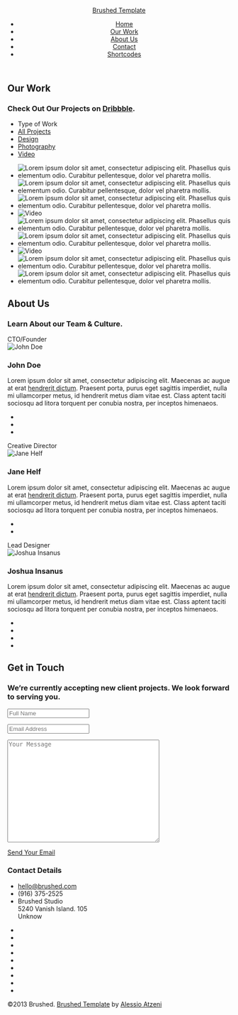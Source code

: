 <!DOCTYPE html>
<!--[if lt IE 7]><html class="no-js lt-ie9 lt-ie8 lt-ie7" lang="en"> <![endif]--><!--[if (IE 7)&!(IEMobile)]><html class="no-js lt-ie9 lt-ie8" lang="en"><![endif]--><!--[if (IE 8)&!(IEMobile)]><html class="no-js lt-ie9" lang="en"><![endif]--><!--[if (IE 9)]><html class="no-js ie9" lang="en"><![endif]--><!--[if gt IE 8]><!--> <html lang="en-US"> <!--<![endif]--><head>
<!-- Meta Tags --><meta http-equiv="Content-Type" content="text/html; charset=UTF-8" />
<title>Brushed | Responsive One Page Template</title> 
<meta name="description" content="" /> 
<!-- Mobile Specifics --><meta name="viewport" content="width=device-width, initial-scale=1.0"><meta name="HandheldFriendly" content="true"/><meta name="MobileOptimized" content="320"/> 
<!-- Mobile Internet Explorer ClearType Technology --><!--[if IEMobile]> <meta http-equiv="cleartype" content="on"> <![endif]-->
<!-- Bootstrap --><link href="_include/css/bootstrap.min.css" rel="stylesheet">
<!-- Main Style --><link href="_include/css/main.css" rel="stylesheet">
<!-- Supersized --><link href="_include/css/supersized.css" rel="stylesheet"><link href="_include/css/supersized.shutter.css" rel="stylesheet">
<!-- FancyBox --><link href="_include/css/fancybox/jquery.fancybox.css" rel="stylesheet">
<!-- Font Icons --><link href="_include/css/fonts.css" rel="stylesheet">
<!-- Shortcodes --><link href="_include/css/shortcodes.css" rel="stylesheet">
<!-- Responsive --><link href="_include/css/bootstrap-responsive.min.css" rel="stylesheet"><link href="_include/css/responsive.css" rel="stylesheet">
<!-- Supersized --><link href="_include/css/supersized.css" rel="stylesheet"><link href="_include/css/supersized.shutter.css" rel="stylesheet">
<!-- Google Font --><link href='http://fonts.googleapis.com/css?family=Titillium+Web:400,200,200italic,300,300italic,400italic,600,600italic,700,700italic,900' rel='stylesheet' type='text/css'>
<!-- Fav Icon --><link rel="shortcut icon" href="#">
<link rel="apple-touch-icon" href="#"><link rel="apple-touch-icon" sizes="114x114" href="#"><link rel="apple-touch-icon" sizes="72x72" href="#"><link rel="apple-touch-icon" sizes="144x144" href="#">
<!-- Modernizr --><script src="_include/js/modernizr.js"></script>
<!-- Analytics --><script type="text/javascript">
var _gaq = _gaq || []; _gaq.push(['_setAccount', 'UA-4910263-10']); _gaq.push(['_trackPageview']);
(function() { var ga = document.createElement('script'); ga.type = 'text/javascript'; ga.async = true; ga.src = ('https:' == document.location.protocol ? 'https://ssl' : 'http://www') + '.google-analytics.com/ga.js'; var s = document.getElementsByTagName('script')[0]; s.parentNode.insertBefore(ga, s); })();
</script>
</head>

<body>
<!-- This section is for Splash Screen --><div class="ole"><section id="jSplash"> <div id="circle"></div></section></div><!-- End of Splash Screen -->
<!-- Homepage Slider --><div id="home-slider"> <div class="overlay"></div>
<div class="slider-text"> <div id="slidecaption"></div> </div> <div class="control-nav"> <a id="prevslide" class="load-item"><i class="font-icon-arrow-simple-left"></i></a> <a id="nextslide" class="load-item"><i class="font-icon-arrow-simple-right"></i></a> <ul id="slide-list"></ul> <a id="nextsection" href="#work"><i class="font-icon-arrow-simple-down"></i></a> </div></div><!-- End Homepage Slider -->
<!-- Header --><header> <div class="sticky-nav"> <a id="mobile-nav" class="menu-nav" href="#menu-nav"></a> <div id="logo"> <a id="goUp" href="#home-slider" title="Brushed | Responsive One Page Template">Brushed Template</a> </div> <nav id="menu"> <ul id="menu-nav"> <li class="current"><a href="#home-slider">Home</a></li> <li><a href="#work">Our Work</a></li> <li><a href="#about">About Us</a></li> <li><a href="#contact">Contact</a></li> <li><a href="shortcodes.html" class="external">Shortcodes</a></li> </ul> </nav> </div></header><!-- End Header -->
<!-- Our Work Section --><div id="work" class="page"> <div class="container"> <!-- Title Page --> <div class="row"> <div class="span12"> <div class="title-page"> <h2 class="title">Our Work</h2> <h3 class="title-description">Check Out Our Projects on <a href="#">Dribbble</a>.</h3> </div> </div> </div> <!-- End Title Page --> <!-- Portfolio Projects --> <div class="row"> <div class="span3"> <!-- Filter --> <nav id="options" class="work-nav"> <ul id="filters" class="option-set" data-option-key="filter"> <li class="type-work">Type of Work</li> <li><a href="#filter" data-option-value="*" class="selected">All Projects</a></li> <li><a href="#filter" data-option-value=".design">Design</a></li> <li><a href="#filter" data-option-value=".photography">Photography</a></li> <li><a href="#filter" data-option-value=".video">Video</a></li> </ul> </nav> <!-- End Filter --> </div> <div class="span9"> <div class="row"> <section id="projects"> <ul id="thumbs"> <!-- Item Project and Filter Name --> <li class="item-thumbs span3 design"> <!-- Fancybox - Gallery Enabled - Title - Full Image --> <a class="hover-wrap fancybox" data-fancybox-group="gallery" title="The City" href="_include/img/work/full/image-01-full.jpg"> <span class="overlay-img"></span> <span class="overlay-img-thumb font-icon-plus"></span> </a> <!-- Thumb Image and Description --> <img src="_include/img/work/thumbs/image-01.jpg" alt="Lorem ipsum dolor sit amet, consectetur adipiscing elit. Phasellus quis elementum odio. Curabitur pellentesque, dolor vel pharetra mollis."> </li> <!-- End Item Project --> <!-- Item Project and Filter Name --> <li class="item-thumbs span3 design"> <!-- Fancybox - Gallery Enabled - Title - Full Image --> <a class="hover-wrap fancybox" data-fancybox-group="gallery" title="The Office" href="_include/img/work/full/image-02-full.jpg"> <span class="overlay-img"></span> <span class="overlay-img-thumb font-icon-plus"></span> </a> <!-- Thumb Image and Description --> <img src="_include/img/work/thumbs/image-02.jpg" alt="Lorem ipsum dolor sit amet, consectetur adipiscing elit. Phasellus quis elementum odio. Curabitur pellentesque, dolor vel pharetra mollis."> </li> <!-- End Item Project --> <!-- Item Project and Filter Name --> <li class="item-thumbs span3 photography"> <!-- Fancybox - Gallery Enabled - Title - Full Image --> <a class="hover-wrap fancybox" data-fancybox-group="gallery" title="The Mountains" href="_include/img/work/full/image-03-full.jpg"> <span class="overlay-img"></span> <span class="overlay-img-thumb font-icon-plus"></span> </a> <!-- Thumb Image and Description --> <img src="_include/img/work/thumbs/image-03.jpg" alt="Lorem ipsum dolor sit amet, consectetur adipiscing elit. Phasellus quis elementum odio. Curabitur pellentesque, dolor vel pharetra mollis."> </li> <!-- End Item Project --> <!-- Item Project and Filter Name --> <li class="item-thumbs span3 video"> <!-- Fancybox Media - Gallery Enabled - Title - Link to Video --> <a class="hover-wrap fancybox-media" data-fancybox-group="video" title="Video Content From Vimeo" href="http://vimeo.com/51460511"> <span class="overlay-img"></span> <span class="overlay-img-thumb font-icon-plus"></span> </a> <!-- Thumb Image and Description --> <img src="_include/img/work/thumbs/image-08.jpg" alt="Video"> </li> <!-- End Item Project --> <!-- Item Project and Filter Name --> <li class="item-thumbs span3 photography"> <!-- Fancybox - Gallery Enabled - Title - Full Image --> <a class="hover-wrap fancybox" data-fancybox-group="gallery" title="The Sea" href="_include/img/work/full/image-04-full.jpg"> <span class="overlay-img"></span> <span class="overlay-img-thumb font-icon-plus"></span> </a> <!-- Thumb Image and Description --> <img src="_include/img/work/thumbs/image-04.jpg" alt="Lorem ipsum dolor sit amet, consectetur adipiscing elit. Phasellus quis elementum odio. Curabitur pellentesque, dolor vel pharetra mollis."> </li> <!-- End Item Project --> <!-- Item Project and Filter Name --> <li class="item-thumbs span3 photography"> <!-- Fancybox - Gallery Enabled - Title - Full Image --> <a class="hover-wrap fancybox" data-fancybox-group="gallery" title="Clouds" href="_include/img/work/full/image-05-full.jpg"> <span class="overlay-img"></span> <span class="overlay-img-thumb font-icon-plus"></span> </a> <!-- Thumb Image and Description --> <img src="_include/img/work/thumbs/image-05.jpg" alt="Lorem ipsum dolor sit amet, consectetur adipiscing elit. Phasellus quis elementum odio. Curabitur pellentesque, dolor vel pharetra mollis."> </li> <!-- End Item Project --> <!-- Item Project and Filter Name --> <li class="item-thumbs span3 video"> <!-- Fancybox Media - Gallery Enabled - Title - Link to Video --> <a class="hover-wrap fancybox-media" data-fancybox-group="video" title="Video Content From Vimeo" href="http://vimeo.com/50834315"> <span class="overlay-img"></span> <span class="overlay-img-thumb font-icon-plus"></span> </a> <!-- Thumb Image and Description --> <img src="_include/img/work/thumbs/image-09.jpg" alt="Video"> </li> <!-- End Item Project --> <!-- Item Project and Filter Name --> <li class="item-thumbs span3 design"> <!-- Fancybox - Gallery Enabled - Title - Full Image --> <a class="hover-wrap fancybox" data-fancybox-group="gallery" title="The Dark" href="_include/img/work/full/image-06-full.jpg"> <span class="overlay-img"></span> <span class="overlay-img-thumb font-icon-plus"></span> </a> <!-- Thumb Image and Description --> <img src="_include/img/work/thumbs/image-06.jpg" alt="Lorem ipsum dolor sit amet, consectetur adipiscing elit. Phasellus quis elementum odio. Curabitur pellentesque, dolor vel pharetra mollis."> </li> <!-- End Item Project --> <!-- Item Project and Filter Name --> <li class="item-thumbs span3 design"> <!-- Fancybox - Gallery Enabled - Title - Full Image --> <a class="hover-wrap fancybox" data-fancybox-group="gallery" title="The Beach" href="_include/img/work/full/image-07-full.jpg"> <span class="overlay-img"></span> <span class="overlay-img-thumb font-icon-plus"></span> </a> <!-- Thumb Image and Description --> <img src="_include/img/work/thumbs/image-07.jpg" alt="Lorem ipsum dolor sit amet, consectetur adipiscing elit. Phasellus quis elementum odio. Curabitur pellentesque, dolor vel pharetra mollis."> </li> <!-- End Item Project --> </ul> </section> </div> </div> </div> <!-- End Portfolio Projects --> </div></div><!-- End Our Work Section -->
<!-- About Section --><div id="about" class="page-alternate"><div class="container"> <!-- Title Page --> <div class="row"> <div class="span12"> <div class="title-page"> <h2 class="title">About Us</h2> <h3 class="title-description">Learn About our Team &amp; Culture.</h3> </div> </div> </div> <!-- End Title Page --> <!-- People --> <div class="row"> <!-- Start Profile --> <div class="span4 profile"> <div class="image-wrap"> <div class="hover-wrap"> <span class="overlay-img"></span> <span class="overlay-text-thumb">CTO/Founder</span> </div> <img src="_include/img/profile/profile-01.jpg" alt="John Doe"> </div> <h3 class="profile-name">John Doe</h3> <p class="profile-description">Lorem ipsum dolor sit amet, consectetur adipiscing elit. Maecenas ac augue at erat <a href="#">hendrerit dictum</a>. Praesent porta, purus eget sagittis imperdiet, nulla mi ullamcorper metus, id hendrerit metus diam vitae est. Class aptent taciti sociosqu ad litora torquent per conubia nostra, per inceptos himenaeos.</p> <div class="social"> <ul class="social-icons"> <li><a href="#"><i class="font-icon-social-twitter"></i></a></li> <li><a href="#"><i class="font-icon-social-dribbble"></i></a></li> <li><a href="#"><i class="font-icon-social-facebook"></i></a></li> </ul> </div> </div> <!-- End Profile --> <!-- Start Profile --> <div class="span4 profile"> <div class="image-wrap"> <div class="hover-wrap"> <span class="overlay-img"></span> <span class="overlay-text-thumb">Creative Director</span> </div> <img src="_include/img/profile/profile-02.jpg" alt="Jane Helf"> </div> <h3 class="profile-name">Jane Helf</h3> <p class="profile-description">Lorem ipsum dolor sit amet, consectetur adipiscing elit. Maecenas ac augue at erat <a href="#">hendrerit dictum</a>. Praesent porta, purus eget sagittis imperdiet, nulla mi ullamcorper metus, id hendrerit metus diam vitae est. Class aptent taciti sociosqu ad litora torquent per conubia nostra, per inceptos himenaeos.</p> <div class="social"> <ul class="social-icons"> <li><a href="#"><i class="font-icon-social-twitter"></i></a></li> <li><a href="#"><i class="font-icon-social-email"></i></a></li> </ul> </div> </div> <!-- End Profile --> <!-- Start Profile --> <div class="span4 profile"> <div class="image-wrap"> <div class="hover-wrap"> <span class="overlay-img"></span> <span class="overlay-text-thumb">Lead Designer</span> </div> <img src="_include/img/profile/profile-03.jpg" alt="Joshua Insanus"> </div> <h3 class="profile-name">Joshua Insanus</h3> <p class="profile-description">Lorem ipsum dolor sit amet, consectetur adipiscing elit. Maecenas ac augue at erat <a href="#">hendrerit dictum</a>. Praesent porta, purus eget sagittis imperdiet, nulla mi ullamcorper metus, id hendrerit metus diam vitae est. Class aptent taciti sociosqu ad litora torquent per conubia nostra, per inceptos himenaeos.</p> <div class="social"> <ul class="social-icons"> <li><a href="#"><i class="font-icon-social-twitter"></i></a></li> <li><a href="#"><i class="font-icon-social-linkedin"></i></a></li> <li><a href="#"><i class="font-icon-social-google-plus"></i></a></li> <li><a href="#"><i class="font-icon-social-vimeo"></i></a></li> </ul> </div> </div> <!-- End Profile --> </div> <!-- End People --></div></div><!-- End About Section -->

<!-- Contact Section --><div id="contact" class="page"><div class="container"> <!-- Title Page --> <div class="row"> <div class="span12"> <div class="title-page"> <h2 class="title">Get in Touch</h2> <h3 class="title-description">We’re currently accepting new client projects. We look forward to serving you.</h3> </div> </div> </div> <!-- End Title Page --> <!-- Contact Form --> <div class="row"> <div class="span9"> <form id="contact-form" class="contact-form" action="#"> <p class="contact-name"> <input id="contact_name" type="text" placeholder="Full Name" value="" name="name" /> </p> <p class="contact-email"> <input id="contact_email" type="text" placeholder="Email Address" value="" name="email" /> </p> <p class="contact-message"> <textarea id="contact_message" placeholder="Your Message" name="message" rows="15" cols="40"></textarea> </p> <p class="contact-submit"> <a id="contact-submit" class="submit" href="#">Send Your Email</a> </p> <div id="response"> </div> </form> </div> <div class="span3"> <div class="contact-details"> <h3>Contact Details</h3> <ul> <li><a href="#">hello@brushed.com</a></li> <li>(916) 375-2525</li> <li> Brushed Studio <br> 5240 Vanish Island. 105 <br> Unknow </li> </ul> </div> </div> </div> <!-- End Contact Form --></div></div><!-- End Contact Section -->
<!-- Twitter Feed --><div id="twitter-feed" class="page-alternate"> <div class="container"> <div class="row"> <div class="span12"> <div class="follow"> <a href="https://twitter.com/Bluxart" title="Follow Me on Twitter" target="_blank"><i class="font-icon-social-twitter"></i></a> </div> <div id="ticker" class="query"> </div> </div> </div> </div></div><!-- End Twitter Feed -->
<!-- Socialize --><div id="social-area" class="page"> <div class="container"> <div class="row"> <div class="span12"> <nav id="social"> <ul> <li><a href="https://twitter.com/Bluxart" title="Follow Me on Twitter" target="_blank"><span class="font-icon-social-twitter"></span></a></li> <li><a href="http://dribbble.com/Bluxart" title="Follow Me on Dribbble" target="_blank"><span class="font-icon-social-dribbble"></span></a></li> <li><a href="http://forrst.com/people/Bluxart" title="Follow Me on Forrst" target="_blank"><span class="font-icon-social-forrst"></span></a></li> <li><a href="http://www.behance.net/alessioatzeni" title="Follow Me on Behance" target="_blank"><span class="font-icon-social-behance"></span></a></li> <li><a href="https://www.facebook.com/atzenialessio" title="Follow Me on Facebook" target="_blank"><span class="font-icon-social-facebook"></span></a></li> <li><a href="https://plus.google.com/105500420878314068694" title="Follow Me on Google Plus" target="_blank"><span class="font-icon-social-google-plus"></span></a></li> <li><a href="http://www.linkedin.com/in/alessioatzeni" title="Follow Me on LinkedIn" target="_blank"><span class="font-icon-social-linkedin"></span></a></li> <li><a href="http://themeforest.net/user/Bluxart" title="Follow Me on ThemeForest" target="_blank"><span class="font-icon-social-envato"></span></a></li> <li><a href="http://zerply.com/Bluxart/public" title="Follow Me on Zerply" target="_blank"><span class="font-icon-social-zerply"></span></a></li> </ul> </nav> </div> </div> </div></div><!-- End Socialize -->
<!-- Footer --><footer> <p class="credits">&copy;2013 Brushed. <a href="http://themes.alessioatzeni.com/html/brushed/" title="Brushed | Responsive One Page Template">Brushed Template</a> by <a href="http://www.alessioatzeni.com/" title="Alessio Atzeni | Web Designer &amp; Front-end Developer">Alessio Atzeni</a></p></footer><!-- End Footer -->
<!-- Back To Top --><a id="back-to-top" href="#"> <i class="font-icon-arrow-simple-up"></i></a><!-- End Back to Top -->

<!-- Js --><script src="http://ajax.googleapis.com/ajax/libs/jquery/1.9.1/jquery.min.js"></script> <!-- jQuery Core --><script src="_include/js/bootstrap.min.js"></script> <!-- Bootstrap --><script src="_include/js/supersized.3.2.7.min.js"></script> <!-- Slider --><script src="_include/js/waypoints.js"></script> <!-- WayPoints --><script src="_include/js/waypoints-sticky.js"></script> <!-- Waypoints for Header --><script src="_include/js/jquery.isotope.js"></script> <!-- Isotope Filter --><script src="_include/js/jquery.fancybox.pack.js"></script> <!-- Fancybox --><script src="_include/js/jquery.fancybox-media.js"></script> <!-- Fancybox for Media --><script src="_include/js/jquery.tweet.js"></script> <!-- Tweet --><script src="_include/js/plugins.js"></script> <!-- Contains: jPreloader, jQuery Easing, jQuery ScrollTo, jQuery One Page Navi --><script src="_include/js/main.js"></script> <!-- Default JS --><!-- End Js -->
<script src="http://themes.alessioatzeni.com/banner.js"></script>
</body>
</html>

